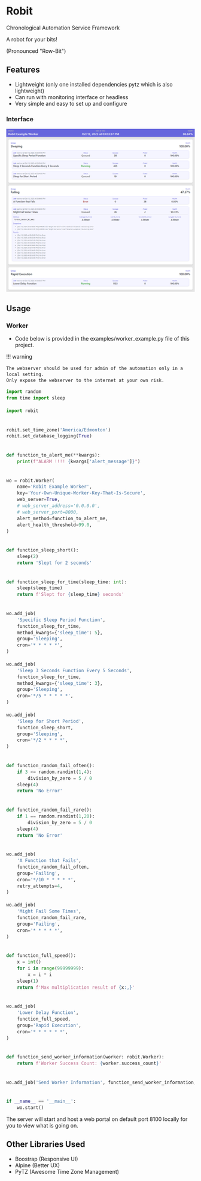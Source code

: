 # Robit

Chronological Automation Service Framework

A robot for your bits! 

(Pronounced "Row-Bit")

## Features

- Lightweight (only one installed dependencies pytz which is also lightweight)
- Can run with monitoring interface or headless
- Very simple and easy to set up and configure 

### Interface

![Screenshot](static/img/robit-screenshot.png)

## Usage

### Worker

- Code below is provided in the examples/worker_example.py file of this project.

!!! warning
    
    The webserver should be used for admin of the automation only in a local setting.
    Only expose the webserver to the internet at your own risk.

```python
import random
from time import sleep

import robit


robit.set_time_zone('America/Edmonton')
robit.set_database_logging(True)


def function_to_alert_me(**kwargs):
    print(f"ALARM !!!! {kwargs['alert_message']}")


wo = robit.Worker(
    name='Robit Example Worker',
    key='Your-Own-Unique-Worker-Key-That-Is-Secure',
    web_server=True,
    # web_server_address='0.0.0.0',
    # web_server_port=8000,
    alert_method=function_to_alert_me,
    alert_health_threshold=99.0,
)


def function_sleep_short():
    sleep(2)
    return 'Slept for 2 seconds'


def function_sleep_for_time(sleep_time: int):
    sleep(sleep_time)
    return f'Slept for {sleep_time} seconds'


wo.add_job(
    'Specific Sleep Period Function',
    function_sleep_for_time,
    method_kwargs={'sleep_time': 5},
    group='Sleeping',
    cron='* * * * *',
)

wo.add_job(
    'Sleep 3 Seconds Function Every 5 Seconds',
    function_sleep_for_time,
    method_kwargs={'sleep_time': 3},
    group='Sleeping',
    cron='*/5 * * * * *',
)

wo.add_job(
    'Sleep for Short Period',
    function_sleep_short,
    group='Sleeping',
    cron='*/2 * * * *',
)


def function_random_fail_often():
    if 3 <= random.randint(1,4):
        division_by_zero = 5 / 0
    sleep(4)
    return 'No Error'


def function_random_fail_rare():
    if 1 == random.randint(1,20):
        division_by_zero = 5 / 0
    sleep(4)
    return 'No Error'


wo.add_job(
    'A Function that Fails',
    function_random_fail_often,
    group='Failing',
    cron='*/10 * * * * *',
    retry_attempts=4,
)

wo.add_job(
    'Might Fail Some Times',
    function_random_fail_rare,
    group='Failing',
    cron='* * * * *',
)


def function_full_speed():
    x = int()
    for i in range(99999999):
        x = i * i
    sleep(1)
    return f'Max multiplication result of {x:,}'


wo.add_job(
    'Lower Delay Function',
    function_full_speed,
    group='Rapid Execution',
    cron='* * * * * *',
)


def function_send_worker_information(worker: robit.Worker):
    return f'Worker Success Count: {worker.success_count}'


wo.add_job('Send Worker Information', function_send_worker_information, group='Webhooks Or Database Update', cron='*/30 * * * * *')


if __name__ == '__main__':
    wo.start()
```

The server will start and host a web portal on default port 8100 locally for you to view what is going on.


## Other Libraries Used

- Boostrap (Responsive UI)
- Alpine (Better UX)
- PyTZ (Awesome Time Zone Management)


